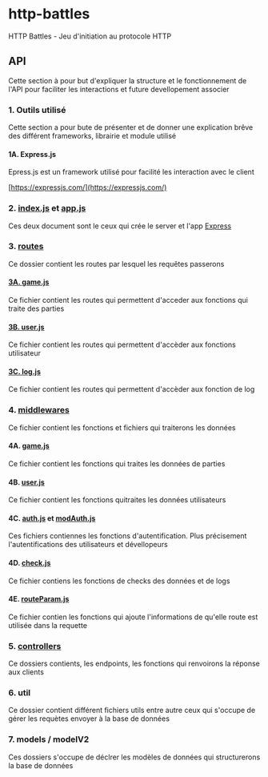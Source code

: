 # http-battles
HTTP Battles - Jeu d'initiation au protocole HTTP

## API
Cette section à pour but d'expliquer la structure et le fonctionnement de l'API pour faciliter les interactions et future devellopement associer

###     1. Outils utilisé
Cette section a pour bute de présenter et de donner une explication brêve des différent frameworks, librairie et module utilisé

####        1A. Express.js
Epress.js est un framework utilisé pour facilité les interaction avec le client

[https://expressjs.com/](https://expressjs.com/)
###     2. [index.js](api/index.js) et [app.js](api/app.js)
Ces deux document sont le ceux qui crée le server et l'app [Express](#expressjs)

###     3. [routes](api/routes)
Ce dossier contient les routes par lesquel les requêtes passerons

####        [3A. game.js](api/routes/game.js)
Ce fichier contient les routes qui permettent d'acceder aux fonctions qui traite des parties

####        [3B. user.js](api/routes/user.js)
Ce fichier contient les routes qui permettent d'accèder aux fonctions utilisateur

####        [3C. log.js ](api/routes/log.js)
Ce fichier contient les routes qui permettent d'accèder aux fonction de log

###     4. [middlewares](api/middleware)
Ce fichier contient les fonctions et fichiers qui traiterons les données

####        4A. [game.js](api/middleware/game.js)
Ce fichier contient les fonctions qui traites les données de parties

####        4B. [user.js](api/middleware/user.js)
Ce fichier contient les fonctions quitraites les données utilisateurs

####        4C. [auth.js](api/middleware/auth.js) et [modAuth.js](api/middleware/modAut.js)
Ces fichiers contiennes les fonctions d'autentification. Plus précisement l'autentifications des utilisateurs et dévellopeurs

####        4D. [check.js](api/middleware/check.js)
Ce fichier contiens les fonctions de checks des données et de logs

####        4E. [routeParam.js](api/middleware/routeParam.js)
Ce fichier contien les fonctions qui ajoute l'informations de qu'elle route est utilisée dans la requette

###     5. [controllers](api/controllers) 
Ce dossiers contients, les endpoints, les fonctions qui renvoirons la réponse aux clients



###     6. util
Ce dossier contient différent fichiers utils entre autre ceux qui s'occupe de gérer les requètes envoyer à la base de données

###     7. models / modelV2
Ces dossiers s'occupe de déclrer les modèles de données qui structurerons la base de données

